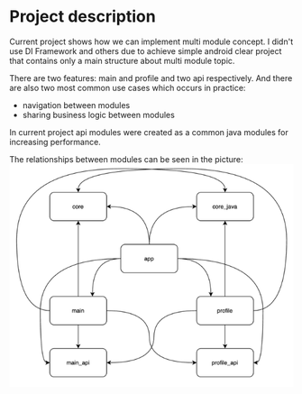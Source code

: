 # Project description

Current project shows how we can implement multi module concept. I didn't use DI Framework and others due to achieve simple android clear project that contains only a main structure about multi module topic.  

There are two features: main and profile and two api respectively. And there are also two most common use cases which occurs in practice:
- navigation between modules
- sharing business logic between modules

In current project api modules were created as a common java modules for increasing performance. 

The relationships between modules can be seen in the picture:
![img.png](images/relationships.png)